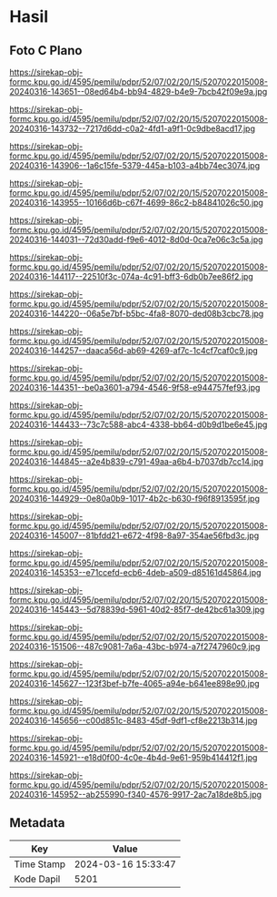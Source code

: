 # Hasil

## Foto C Plano

https://sirekap-obj-formc.kpu.go.id/4595/pemilu/pdpr/52/07/02/20/15/5207022015008-20240316-143651--08ed64b4-bb94-4829-b4e9-7bcb42f09e9a.jpg

https://sirekap-obj-formc.kpu.go.id/4595/pemilu/pdpr/52/07/02/20/15/5207022015008-20240316-143732--7217d6dd-c0a2-4fd1-a9f1-0c9dbe8acd17.jpg

https://sirekap-obj-formc.kpu.go.id/4595/pemilu/pdpr/52/07/02/20/15/5207022015008-20240316-143906--1a6c15fe-5379-445a-b103-a4bb74ec3074.jpg

https://sirekap-obj-formc.kpu.go.id/4595/pemilu/pdpr/52/07/02/20/15/5207022015008-20240316-143955--10166d6b-c67f-4699-86c2-b84841026c50.jpg

https://sirekap-obj-formc.kpu.go.id/4595/pemilu/pdpr/52/07/02/20/15/5207022015008-20240316-144031--72d30add-f9e6-4012-8d0d-0ca7e06c3c5a.jpg

https://sirekap-obj-formc.kpu.go.id/4595/pemilu/pdpr/52/07/02/20/15/5207022015008-20240316-144117--22510f3c-074a-4c91-bff3-6db0b7ee86f2.jpg

https://sirekap-obj-formc.kpu.go.id/4595/pemilu/pdpr/52/07/02/20/15/5207022015008-20240316-144220--06a5e7bf-b5bc-4fa8-8070-ded08b3cbc78.jpg

https://sirekap-obj-formc.kpu.go.id/4595/pemilu/pdpr/52/07/02/20/15/5207022015008-20240316-144257--daaca56d-ab69-4269-af7c-1c4cf7caf0c9.jpg

https://sirekap-obj-formc.kpu.go.id/4595/pemilu/pdpr/52/07/02/20/15/5207022015008-20240316-144351--be0a3601-a794-4546-9f58-e944757fef93.jpg

https://sirekap-obj-formc.kpu.go.id/4595/pemilu/pdpr/52/07/02/20/15/5207022015008-20240316-144433--73c7c588-abc4-4338-bb64-d0b9d1be6e45.jpg

https://sirekap-obj-formc.kpu.go.id/4595/pemilu/pdpr/52/07/02/20/15/5207022015008-20240316-144845--a2e4b839-c791-49aa-a6b4-b7037db7cc14.jpg

https://sirekap-obj-formc.kpu.go.id/4595/pemilu/pdpr/52/07/02/20/15/5207022015008-20240316-144929--0e80a0b9-1017-4b2c-b630-f96f8913595f.jpg

https://sirekap-obj-formc.kpu.go.id/4595/pemilu/pdpr/52/07/02/20/15/5207022015008-20240316-145007--81bfdd21-e672-4f98-8a97-354ae56fbd3c.jpg

https://sirekap-obj-formc.kpu.go.id/4595/pemilu/pdpr/52/07/02/20/15/5207022015008-20240316-145353--e71ccefd-ecb6-4deb-a509-d85161d45864.jpg

https://sirekap-obj-formc.kpu.go.id/4595/pemilu/pdpr/52/07/02/20/15/5207022015008-20240316-145443--5d78839d-5961-40d2-85f7-de42bc61a309.jpg

https://sirekap-obj-formc.kpu.go.id/4595/pemilu/pdpr/52/07/02/20/15/5207022015008-20240316-151506--487c9081-7a6a-43bc-b974-a7f2747960c9.jpg

https://sirekap-obj-formc.kpu.go.id/4595/pemilu/pdpr/52/07/02/20/15/5207022015008-20240316-145627--123f3bef-b7fe-4065-a94e-b641ee898e90.jpg

https://sirekap-obj-formc.kpu.go.id/4595/pemilu/pdpr/52/07/02/20/15/5207022015008-20240316-145656--c00d851c-8483-45df-9df1-cf8e2213b314.jpg

https://sirekap-obj-formc.kpu.go.id/4595/pemilu/pdpr/52/07/02/20/15/5207022015008-20240316-145921--e18d0f00-4c0e-4b4d-9e61-959b414412f1.jpg

https://sirekap-obj-formc.kpu.go.id/4595/pemilu/pdpr/52/07/02/20/15/5207022015008-20240316-145952--ab255990-f340-4576-9917-2ac7a18de8b5.jpg


## Metadata

| Key        | Value               |
| ---------- | ------------------- |
| Time Stamp | 2024-03-16 15:33:47 |
| Kode Dapil | 5201                |



